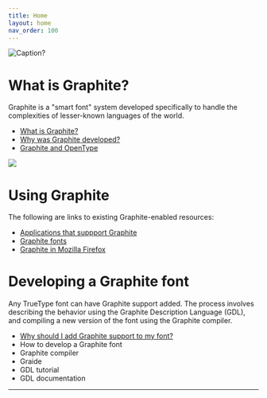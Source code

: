 ```yaml
---
title: Home
layout: home
nav_order: 100
---
```


![Caption?](../../assets/images/Gr_home_topic_1.png)

# What is Graphite?

Graphite is a "smart font" system developed specifically to handle the complexities of lesser-known languages of the world.

* [What is Graphite?](graphite_about.md)
* [Why was Graphite developed?](graphite_aboutWhy.md)
* [Graphite and OpenType](graphite_aboutOT.md)

![](../../assets/images/Gr_home_topic_2.png)

# Using Graphite

The following are links to existing Graphite-enabled resources:

* [Applications that suppport Graphite](graphite_apps.md)
* [Graphite fonts](graphite_fonts.md)
* [Graphite in Mozilla Firefox](graphite_firefox.md)




# Developing a Graphite font

Any TrueType font can have Graphite support added. The process involves describing the behavior using the Graphite Description Language (GDL), and compiling a new version of the font using the Graphite compiler.

* [Why should I add Graphite support to my font?](graphite_about#why-should-i-add-graphite-to-my-font)
* How to develop a Graphite font
* Graphite compiler
* Graide
* GDL tutorial
* GDL documentation

----

[Just the Docs]: https://just-the-docs.github.io/just-the-docs/
[GitHub Pages]: https://docs.github.com/en/pages
[README]: https://github.com/just-the-docs/just-the-docs-template/blob/main/README.md
[Jekyll]: https://jekyllrb.com
[GitHub Pages / Actions workflow]: https://github.blog/changelog/2022-07-27-github-pages-custom-github-actions-workflows-beta/
[use this template]: https://github.com/just-the-docs/just-the-docs-template/generate
